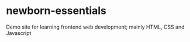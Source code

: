 # newborn-essentials
Demo site for learning frontend web development; mainly HTML, CSS and Javascript
